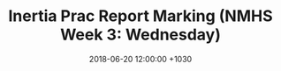 ﻿---
layout: post
title:  "Inertia Prac Report Marking (NMHS Week 3: Wednesday)"
date:   2018-06-20  12:00:00 +1030
categories: MTeach nmhsPlacement
---











